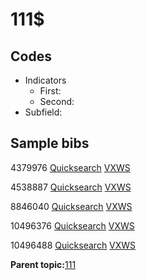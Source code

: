 # 111$

## Codes

-   Indicators
    -   First:
    -   Second:
-   Subfield:

## Sample bibs

4379976 [Quicksearch](https://search.library.yale.edu/catalog/4379976) [VXWS](http://prodorbis.library.yale.edu:7014/vxws/GetHoldingsService?bibId=4379976)

4538887 [Quicksearch](https://search.library.yale.edu/catalog/4538887) [VXWS](http://prodorbis.library.yale.edu:7014/vxws/GetHoldingsService?bibId=4538887)

8846040 [Quicksearch](https://search.library.yale.edu/catalog/8846040) [VXWS](http://prodorbis.library.yale.edu:7014/vxws/GetHoldingsService?bibId=8846040)

10496376 [Quicksearch](https://search.library.yale.edu/catalog/10496376) [VXWS](http://prodorbis.library.yale.edu:7014/vxws/GetHoldingsService?bibId=10496376)

10496488 [Quicksearch](https://search.library.yale.edu/catalog/10496488) [VXWS](http://prodorbis.library.yale.edu:7014/vxws/GetHoldingsService?bibId=10496488)

**Parent topic:**[111](../../tags/111/111.md)


